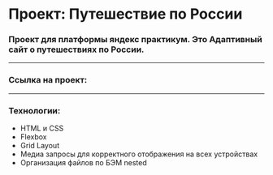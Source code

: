 # Проект: Путешествие по России
### Проект для платформы яндекс практикум. Это Адаптивный сайт о путешествиях по России.
---
### Ссылка на проект: 
---
### Технологии: 
* HTML и CSS
* Flexbox
* Grid Layout
* Медиа запросы для корректного отображения на всех устройствах
* Организация файлов по БЭМ nested

